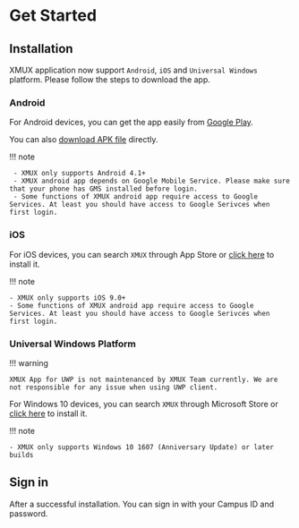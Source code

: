 # Get Started

## Installation

XMUX application now support `Android`, `iOS` and `Universal Windows` platform. Please follow the steps to download the app.

### Android

For Android devices, you can get the app easily from [Google Play](https://play.google.com/store/apps/details?id=org.ctbeta.xmux.xmux).
<!-- [Xiaomi Market](http://app.mi.com/details?id=org.ctbeta.xmux.xmux) or [Huawei App Store](http://appstore.huawei.com/app/C100267661). -->
You can also [download APK file](https://tinyurl.com/xmux1110) directly.

!!! note

     - XMUX only supports Android 4.1+
     - XMUX android app depends on Google Mobile Service. Please make sure that your phone has GMS installed before login.
     - Some functions of XMUX android app require access to Google Services. At least you should have access to Google Serivces when first login.

### iOS

For iOS devices, you can search `XMUX` through App Store or [click here](https://itunes.apple.com/my/app/xmux/id1366324008) to install it.

!!! note

    - XMUX only supports iOS 9.0+
    - Some functions of XMUX android app require access to Google Services. At least you should have access to Google Serivces when first login.

### Universal Windows Platform

!!! warning

    XMUX App for UWP is not maintenanced by XMUX Team currently. We are not responsible for any issue when using UWP client.

For Windows 10 devices, you can search `XMUX` through Microsoft Store or [click here](ms-windows-store://pdp/?productid=9N3MTXT08TV2) to install it.

!!! note

    - XMUX only supports Windows 10 1607 (Anniversary Update) or later builds

## Sign in

After a successful installation. You can sign in with your Campus ID and password.